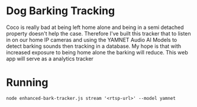# Dog Barking Tracking

Coco is really bad at being left home alone and being in a semi detached property doesn't help the case. Therefore I've built this tracker that to listen in on our home IP cameras and using the YAMNET Audio AI Models to detect barking sounds then tracking in a database. My hope is that with increased exposure to being home alone the barking will reduce. This web app will serve as a analytics tracker

# Running

`node enhanced-bark-tracker.js stream '<rtsp-url>' --model yamnet`
